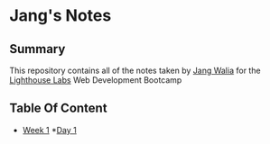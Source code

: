 # Jang's Notes
## Summary
This repository contains all of the notes taken by [Jang Walia](https://github.com/jangwalia) for the [Lighthouse Labs](https://www.lighthouselabs.ca/) Web Development Bootcamp
## Table Of Content
* [Week 1](/week1)
  *[Day 1](/week1/day1)